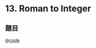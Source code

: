 # 13. Roman to Integer

## 題目

@[code](./code/LeetCode/RomanToInteger/index.js)

<!-- ## 段落上色

```ts{1,6-8}
import type { UserConfig } from '@vuepress/cli'

export const config: UserConfig = {
  title: 'Hello, VuePress',

  themeConfig: {
    logo: 'https://vuejs.org/images/logo.png',
  },
}
``` -->

<!-- ## 標籤區塊

:::: code-group
::: code-group-item TS

```ts
const user: object = {};
```

:::
::: code-group-item JS

```js
const user = {};
```

:::
::::-->
